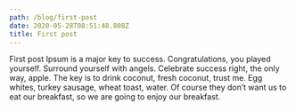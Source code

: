 ```yaml
---
path: /blog/first-post
date: 2020-05-28T08:51:48.808Z
title: First post
---
```

First post Ipsum is a major key to success. Congratulations, you played yourself. Surround yourself with angels. Celebrate success right, the only way, apple.  The key is to drink coconut, fresh coconut, trust me. Egg whites, turkey sausage, wheat toast, water. Of course they don’t want us to eat our breakfast, so we are going to enjoy our breakfast.
